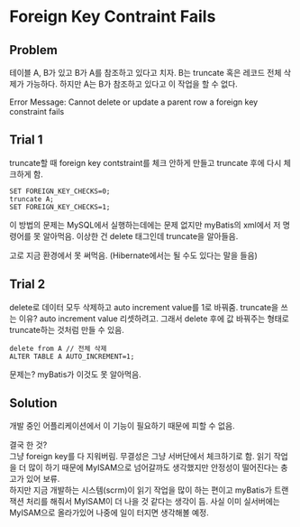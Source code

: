# Foreign Key Contraint Fails

## Problem
테이블 A, B가 있고 B가 A를 참조하고 있다고 치자. B는 truncate 혹은 레코드 전체 삭제가 가능하다. 하지만 A는 B가 참조하고 있다고 이 작업을 할 수 없다.

Error Message: Cannot delete or update a parent row a foreign key constraint fails

## Trial 1

truncate할 때 foreign key contstraint를 체크 안하게 만들고 truncate 후에 다시 체크하게 함.

```
SET FOREIGN_KEY_CHECKS=0;
truncate A;
SET FOREIGN_KEY_CHECKS=1;
```

이 방법의 문제는 MySQL에서 실행하는데에는 문제 없지만 myBatis의 xml에서 저 명령어를 못 알아먹음. 이상한 건 delete 태그인데 truncate을 알아들음.

고로 지금 환경에서 못 써먹음. (Hibernate에서는 될 수도 있다는 말을 들음)

## Trial 2

delete로 데이터 모두 삭제하고 auto increment value를 1로 바꿔줌.
truncate을 쓰는 이유? auto increment value 리셋하려고.
그래서 delete 후에 값 바꿔주는 형태로 truncate하는 것처럼 만들 수 있음.

```
delete from A // 전체 삭제
ALTER TABLE A AUTO_INCREMENT=1;
```

문제는? myBatis가 이것도 못 알아먹음.

## Solution

개발 중인 어플리케이션에서 이 기능이 필요하기 때문에 피할 수 없음.

결국 한 것?  
그냥 foreign key를 다 지워버림. 무결성은 그냥 서버단에서 체크하기로 함. 읽기 작업을 더 많이 하기 때문에 MyISAM으로 넘어갈까도 생각했지만 안정성이 떨어진다는 충고가 있어 보류.  
하지만 지금 개발하는 시스템(scrm)이 읽기 작업을 많이 하는 편이고 myBatis가 트랜잭션 처리를 해줘서 MyISAM이 더 나을 것 같다는 생각이 듬.
사실 이미 실서버에는 MyISAM으로 올라가있어 나중에 일이 터지면 생각해볼 예정.